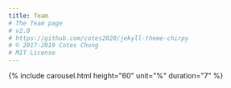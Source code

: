 ```yaml
---
title: Team
# The Team page
# v2.0
# https://github.com/cotes2020/jekyll-theme-chirpy
# © 2017-2019 Cotes Chung
# MIT License
---
```

  
  {% include carousel.html height="60" unit="%" duration="7" %}
